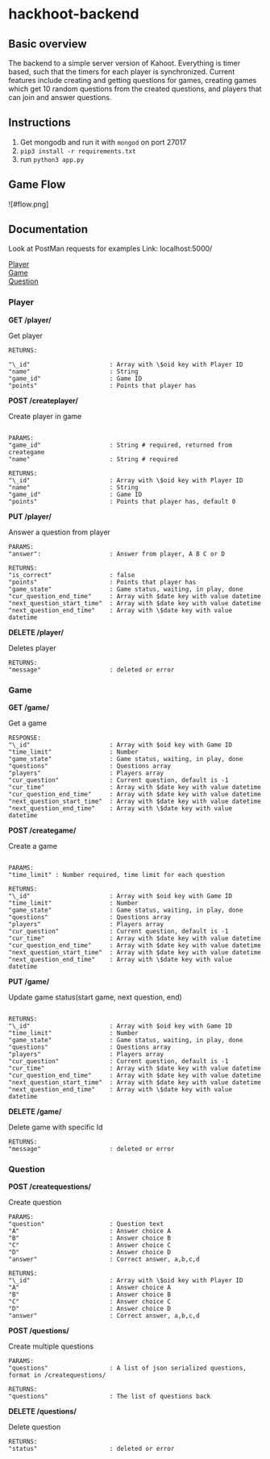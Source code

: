 # hackhoot-backend

## Basic overview

The backend to a simple server version of Kahoot. Everything is timer based, such that the timers for each player is synchronized. Current features include creating and getting questions for games, creating games which get 10 random questions from the created questions, and players that can join and answer questions.

## Instructions

1. Get mongodb and run it with `mongod` on port 27017
2. `pip3 install -r requirements.txt`
3. run `python3 app.py`

## Game Flow

![#flow.png]

## Documentation

Look at PostMan requests for examples
Link: localhost:5000/

[Player](#Player)  
[Game](#Game)  
[Question](#Question)

### Player

**GET /player/<playerId>**

Get player

```
RETURNS:

"\_id"                      : Array with \$oid key with Player ID
"name"                      : String
"game_id"                   : Game ID
"points"                    : Points that player has

```

**POST /createplayer/**

Create player in game

```

PARAMS:
"game_id"                   : String # required, returned from creategame
"name"                      : String # required

RETURNS:
"\_id"                      : Array with \$oid key with Player ID
"name"                      : String
"game_id"                   : Game ID
"points"                    : Points that player has, default 0

```

**PUT /player/<playerId>**

Answer a question from player

```
PARAMS:
"answer":                   : Answer from player, A B C or D

RETURNS:
"is_correct"                : false
"points"                    : Points that player has
"game_state"                : Game status, waiting, in play, done
"cur_question_end_time"     : Array with $date key with value datetime
"next_question_start_time"  : Array with $date key with value datetime
"next_question_end_time"    : Array with \$date key with value datetime
```

**DELETE /player/<playerId>**

Deletes player

```
RETURNS:
"message"                   : deleted or error
```

### Game

**GET /game/<gameId>**

Get a game

```
RESPONSE:
"\_id"                      : Array with $oid key with Game ID
"time_limit"                : Number
"game_state"                : Game status, waiting, in play, done
"questions"                 : Questions array
"players"                   : Players array
"cur_question"              : Current question, default is -1
"cur_time"                  : Array with $date key with value datetime
"cur_question_end_time"     : Array with $date key with value datetime
"next_question_start_time"  : Array with $date key with value datetime
"next_question_end_time"    : Array with \$date key with value datetime

```

**POST /creategame/**

Create a game

```

PARAMS:
"time_limit" : Number required, time limit for each question

RETURNS:
"\_id"                      : Array with $oid key with Game ID
"time_limit"                : Number
"game_state"                : Game status, waiting, in play, done
"questions"                 : Questions array
"players"                   : Players array
"cur_question"              : Current question, default is -1
"cur_time"                  : Array with $date key with value datetime
"cur_question_end_time"     : Array with $date key with value datetime
"next_question_start_time"  : Array with $date key with value datetime
"next_question_end_time"    : Array with \$date key with value datetime

```

**PUT /game/<gameId>**

Update game status(start game, next question, end)

```

RETURNS:
"\_id"                      : Array with $oid key with Game ID
"time_limit"                : Number
"game_state"                : Game status, waiting, in play, done
"questions"                 : Questions array
"players"                   : Players array
"cur_question"              : Current question, default is -1
"cur_time"                  : Array with $date key with value datetime
"cur_question_end_time"     : Array with $date key with value datetime
"next_question_start_time"  : Array with $date key with value datetime
"next_question_end_time"    : Array with \$date key with value datetime

```

**DELETE /game/<gameId>**

Delete game with specific Id

```
RETURNS:
"message"                   : deleted or error
```

### Question

**POST /createquestions/**

Create question

```
PARAMS:
"question"                  : Question text
"A"                         : Answer choice A
"B"                         : Answer choice B
"C"                         : Answer choice C
"D"                         : Answer choice D
"answer"                    : Correct answer, a,b,c,d

RETURNS:
"\_id"                      : Array with \$oid key with Player ID
"A"                         : Answer choice A
"B"                         : Answer choice B
"C"                         : Answer choice C
"D"                         : Answer choice D
"answer"                    : Correct answer, a,b,c,d
```

**POST /questions/**

Create multiple questions

```
PARAMS:
"questions"                 : A list of json serialized questions, format in /createquestions/

RETURNS:
"questions"                 : The list of questions back
```

**DELETE /questions/**

Delete question

```
RETURNS:
"status"                    : deleted or error
```
